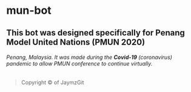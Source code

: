 # mun-bot

## This bot was designed specifically for Penang Model United Nations (**PMUN 2020**)
###### Penang, Malaysia. It was made during the **Covid-19** (coronavirus) pandemic to allow PMUN conference to continue virtually. 

> Copyright © of JaymzGit
